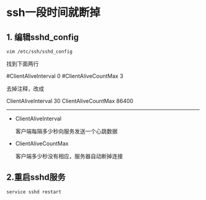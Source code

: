 # ssh一段时间就断掉

## 1. 编辑sshd_config

```
vim /etc/ssh/sshd_config
```

找到下面两行

\#ClientAliveInterval 0
\#ClientAliveCountMax 3

去掉注释，改成

ClientAliveInterval 30
ClientAliveCountMax 86400

----

- ClientAliveInterval

  客户端每隔多少秒向服务发送一个心跳数据

- ClientAliveCountMax

  客户端多少秒没有相应，服务器自动断掉连接

## 2.重启sshd服务

```
service sshd restart
```

